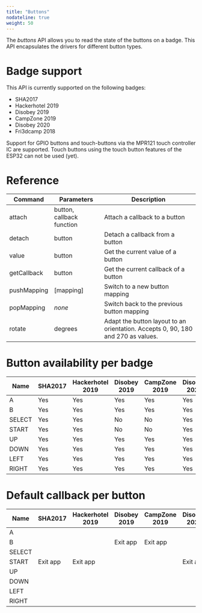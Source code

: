 ```yaml
---
title: "Buttons"
nodateline: true
weight: 50
---
```


The *buttons* API allows you to read the state of the buttons on a badge.
This API encapsulates the drivers for different button types.

# Badge support
This API is currently supported on the following badges:

 - SHA2017
 - Hackerhotel 2019
 - Disobey 2019
 - CampZone 2019
 - Disobey 2020
 - Fri3dcamp 2018

Support for GPIO buttons and touch-buttons via the MPR121 touch controller IC are supported. Touch buttons using the touch button features of the ESP32 can not be used (yet).

# Reference

| Command            | Parameters                 | Description                                                                      |
| ------------------ | -------------------------- | -------------------------------------------------------------------------------- |
| attach             | button, callback function  | Attach a callback to a button                                                    |
| detach             | button                     | Detach a callback from a button                                                  |
| value              | button                     | Get the current value of a button                                                |
| getCallback        | button                     | Get the current callback of a button                                             |
| pushMapping        | [mapping]                  | Switch to a new button mapping                                                   |
| popMapping         | *none*                     | Switch back to the previous button mapping                                       |
| rotate             | degrees                    | Adapt the button layout to an orientation. Accepts 0, 90, 180 and 270 as values. |

# Button availability per badge
| Name   | SHA2017 | Hackerhotel 2019 | Disobey 2019 | CampZone 2019 | Disobey 2020 | Fri3dCamp 2018 | OpenHardwareSummit 2018 |
|--------|---------|------------------|--------------|---------------|--------------|----------------|-------------------------|
| A      | Yes     | Yes              | Yes          | Yes           | Yes          |                |                         |
| B      | Yes     | Yes              | Yes          | Yes           | Yes          |                |                         |
| SELECT | Yes     | Yes              | No           | No            | Yes          |                |                         |
| START  | Yes     | Yes              | No           | No            | Yes          |                |                         |
| UP     | Yes     | Yes              | Yes          | Yes           | Yes          |                |                         |
| DOWN   | Yes     | Yes              | Yes          | Yes           | Yes          |                |                         |
| LEFT   | Yes     | Yes              | Yes          | Yes           | Yes          |                |                         |
| RIGHT  | Yes     | Yes              | Yes          | Yes           | Yes          |                |                         |

# Default callback per button
| Name   | SHA2017  | Hackerhotel 2019 | Disobey 2019 | CampZone 2019 | Disobey 2020 | Fri3dCamp 2018 | OpenHardwareSummit 2018 |
|--------|----------|------------------|--------------|---------------|--------------|----------------|-------------------------|
| A      |          |                  |              |               |              |                |                         |
| B      |          |                  | Exit app     | Exit app      |              |                |                         |
| SELECT |          |                  |              |               |              |                |                         |
| START  | Exit app | Exit app         |              |               | Exit app     |                |                         |
| UP     |          |                  |              |               |              |                |                         |
| DOWN   |          |                  |              |               |              |                |                         |
| LEFT   |          |                  |              |               |              |                |                         |
| RIGHT  |          |                  |              |               |              |                |                         |